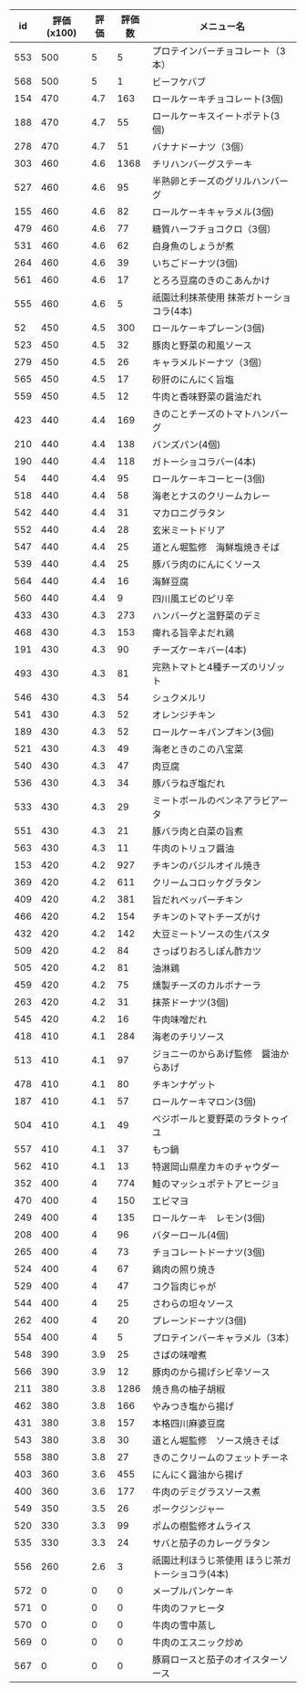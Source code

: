 | id | 評価(x100) | 評価 | 評価数 | メニュー名 |
| -- | ---------- | ---- | ------ | ---------- |
| 553 | 500 | 5 | 5 | プロテインバーチョコレート（3本） |
| 568 | 500 | 5 | 1 | ビーフケバブ |
| 154 | 470 | 4.7 | 163 | ロールケーキチョコレート(3個) |
| 188 | 470 | 4.7 | 55 | ロールケーキスイートポテト(3個) |
| 278 | 470 | 4.7 | 51 | バナナドーナツ（3個） |
| 303 | 460 | 4.6 | 1368 | チリハンバーグステーキ |
| 527 | 460 | 4.6 | 95 | 半熟卵とチーズのグリルハンバーグ |
| 155 | 460 | 4.6 | 82 | ロールケーキキャラメル(3個) |
| 479 | 460 | 4.6 | 77 | 糖質ハーフチョコクロ（3個） |
| 531 | 460 | 4.6 | 62 | 白身魚のしょうが煮 |
| 264 | 460 | 4.6 | 39 | いちごドーナツ(3個) |
| 561 | 460 | 4.6 | 17 | とろろ豆腐のきのこあんかけ |
| 555 | 460 | 4.6 | 5 | 祇園辻利抹茶使用  抹茶ガトーショコラ(4本) |
| 52 | 450 | 4.5 | 300 | ロールケーキプレーン(3個) |
| 523 | 450 | 4.5 | 32 | 豚肉と野菜の和風ソース |
| 279 | 450 | 4.5 | 26 | キャラメルドーナツ（3個） |
| 565 | 450 | 4.5 | 17 | 砂肝のにんにく旨塩 |
| 559 | 450 | 4.5 | 12 | 牛肉と香味野菜の醤油だれ |
| 423 | 440 | 4.4 | 169 | きのことチーズのトマトハンバーグ |
| 210 | 440 | 4.4 | 138 | バンズパン(4個) |
| 190 | 440 | 4.4 | 118 | ガトーショコラバー(4本) |
| 54 | 440 | 4.4 | 95 | ロールケーキコーヒー(3個) |
| 518 | 440 | 4.4 | 58 | 海老とナスのクリームカレー |
| 542 | 440 | 4.4 | 31 | マカロニグラタン |
| 552 | 440 | 4.4 | 28 | 玄米ミートドリア |
| 547 | 440 | 4.4 | 25 | 道とん堀監修　海鮮塩焼きそば |
| 539 | 440 | 4.4 | 25 | 豚バラ肉のにんにくソース |
| 564 | 440 | 4.4 | 16 | 海鮮豆腐 |
| 560 | 440 | 4.4 | 9 | 四川風エビのピリ辛 |
| 433 | 430 | 4.3 | 273 | ハンバーグと温野菜のデミ |
| 468 | 430 | 4.3 | 153 | 痺れる旨辛よだれ鶏 |
| 191 | 430 | 4.3 | 90 | チーズケーキバー(4本) |
| 493 | 430 | 4.3 | 81 | 完熟トマトと4種チーズのリゾット |
| 546 | 430 | 4.3 | 54 | シュクメルリ |
| 541 | 430 | 4.3 | 52 | オレンジチキン |
| 189 | 430 | 4.3 | 52 | ロールケーキパンプキン(3個) |
| 521 | 430 | 4.3 | 49 | 海老ときのこの八宝菜 |
| 540 | 430 | 4.3 | 47 | 肉豆腐 |
| 536 | 430 | 4.3 | 34 | 豚バラねぎ塩だれ |
| 533 | 430 | 4.3 | 29 | ミートボールのペンネアラビアータ |
| 551 | 430 | 4.3 | 21 | 豚バラ肉と白菜の旨煮 |
| 563 | 430 | 4.3 | 11 | 牛肉のトリュフ醤油 |
| 153 | 420 | 4.2 | 927 | チキンのバジルオイル焼き |
| 369 | 420 | 4.2 | 611 | クリームコロッケグラタン |
| 409 | 420 | 4.2 | 381 | 旨だれペッパーチキン |
| 466 | 420 | 4.2 | 154 | チキンのトマトチーズがけ |
| 432 | 420 | 4.2 | 142 | 大豆ミートソースの生パスタ |
| 509 | 420 | 4.2 | 84 | さっぱりおろしぽん酢カツ |
| 505 | 420 | 4.2 | 81 | 油淋鶏 |
| 459 | 420 | 4.2 | 75 | 燻製チーズのカルボナーラ |
| 263 | 420 | 4.2 | 31 | 抹茶ドーナツ(3個) |
| 545 | 420 | 4.2 | 16 | 牛肉味噌だれ |
| 418 | 410 | 4.1 | 284 | 海老のチリソース |
| 513 | 410 | 4.1 | 97 | ジョニーのからあげ監修　醤油からあげ |
| 478 | 410 | 4.1 | 80 | チキンナゲット |
| 187 | 410 | 4.1 | 57 | ロールケーキマロン(3個) |
| 504 | 410 | 4.1 | 49 | べジボールと夏野菜のラタトゥイユ |
| 557 | 410 | 4.1 | 37 | もつ鍋 |
| 562 | 410 | 4.1 | 13 | 特選岡山県産カキのチャウダー |
| 352 | 400 | 4 | 774 | 鮭のマッシュポテトアヒージョ |
| 470 | 400 | 4 | 150 | エビマヨ |
| 249 | 400 | 4 | 135 | ロールケーキ　レモン(3個) |
| 208 | 400 | 4 | 96 | バターロール(4個) |
| 265 | 400 | 4 | 73 | チョコレートドーナツ(3個) |
| 524 | 400 | 4 | 67 | 鶏肉の照り焼き |
| 529 | 400 | 4 | 47 | コク旨肉じゃが |
| 544 | 400 | 4 | 25 | さわらの坦々ソース |
| 262 | 400 | 4 | 20 | プレーンドーナツ(3個) |
| 554 | 400 | 4 | 5 | プロテインバーキャラメル（3本） |
| 548 | 390 | 3.9 | 25 | さばの味噌煮 |
| 566 | 390 | 3.9 | 12 | 豚肉のから揚げシビ辛ソース |
| 211 | 380 | 3.8 | 1286 | 焼き鳥の柚子胡椒 |
| 462 | 380 | 3.8 | 166 | やみつき塩から揚げ |
| 431 | 380 | 3.8 | 157 | 本格四川麻婆豆腐 |
| 543 | 380 | 3.8 | 30 | 道とん堀監修　ソース焼きそば |
| 558 | 380 | 3.8 | 27 | きのこクリームのフェットチーネ |
| 403 | 360 | 3.6 | 455 | にんにく醤油から揚げ |
| 400 | 360 | 3.6 | 177 | 牛肉のデミグラスソース煮 |
| 549 | 350 | 3.5 | 26 | ポークジンジャー |
| 520 | 330 | 3.3 | 99 | ポムの樹監修オムライス |
| 535 | 330 | 3.3 | 24 | サバと茄子のカレーグラタン |
| 556 | 260 | 2.6 | 3 | 祇園辻利ほうじ茶使用  ほうじ茶ガトーショコラ(4本) |
| 572 | 0 | 0 | 0 | メープルパンケーキ |
| 571 | 0 | 0 | 0 | 牛肉のファヒータ |
| 570 | 0 | 0 | 0 | 牛肉の雪中蒸し |
| 569 | 0 | 0 | 0 | 牛肉のエスニック炒め |
| 567 | 0 | 0 | 0 | 豚肩ロースと茄子のオイスターソース |
